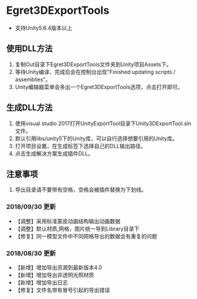 # Egret3DExportTools
* 支持Unity5.6.4版本以上

## 使用DLL方法
1. 复制Out目录下Egret3DExportTools文件夹到Unity项目Assets下。
2. 等待Unity编译，完成后会在控制台出现"Finished updating scripts / assemblies"。
3. Unity编辑器菜单会多出一个Egret3DExportTools选项，点击打开即可。

## 生成DLL方法
1. 使用visual studio 2017打开UnityExportTool目录下Unity3DExportTool.sln文件。
2. 默认引用libs/unity5下的Unity库，可以自行选择想要引用的Unity库。
3. 打开项目设置，在生成标签下选择自己的DLL输出路径。
4. 点击生成解决方案生成插件DLL。

## 注意事项
1. 导出目录请不要带有空格，空格会被插件替换为下划线。

### 2018/09/30 更新
* 【调整】采用标准蒙皮动画结构输出动画数据
* 【调整】默认材质,网格，图片统一导到Library目录下
* 【修复】同一模型文件中不同网格导出的数据会有重复的问题

### 2018/08/30 更新
* 【新增】增加导出资源到最新版本4.0
* 【新增】增加导出非透明光照材质
* 【新增】增加导出日志
* 【修复】文件名带有冒号引起的导出错误
